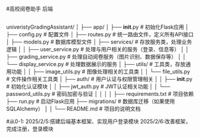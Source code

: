 #高校阅卷助手 后端
##
univeristyGradingAssistant/
│
├── app/
│   ├── __init__.py              # 初始化Flask应用
│   ├── config.py                # 配置文件
│   ├── routes.py                # 统一路由文件，定义所有API接口
│   ├── models.py                # 数据库模型文件
│   ├── services/                # 存放服务类，处理业务逻辑
│   │   ├── user_service.py      # 处理与用户相关的服务（登录、信息等）
│   │   ├── grading_service.py   # 处理自动阅卷服务（图片识别、数据保存等）
│   │   └── display_service.py   # 处理数据展示的服务
│   ├── utils/                   # 工具类，存放通用功能
│   │   ├── image_utils.py       # 图像处理相关的工具类
│   │   └── file_utils.py        # 文件操作相关工具类
│   ├── auth/                    # 用户认证与权限管理相关
│   │   ├── __init__.py          # 初始化认证模块
│   │   ├── jwt_auth.py          # JWT认证相关功能
│   │   └── password_utils.py    # 密码加密与验证
│ 
│ 
│
│
├── requirements.txt             # 项目依赖
├── run.py                       # 启动Flask应用
├── migrations/                  # 数据库迁移（如果使用SQLAlchemy）
│
│
└── README.md                    # 项目的说明文档

#从0-1:
2025/2/5:搭建后端基本框架、实现用户登录模块
2025/2/6:改善框架，完成注册，登录模块